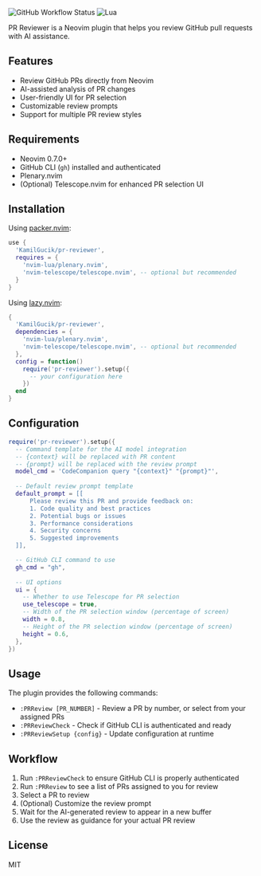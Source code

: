 ![GitHub Workflow Status](https://img.shields.io/github/actions/workflow/status/KamilGucik/pr-reviewer/lint-test.yml?branch=main&style=for-the-badge)
![Lua](https://img.shields.io/badge/Made%20with%20Lua-blueviolet.svg?style=for-the-badge&logo=lua)

PR Reviewer is a Neovim plugin that helps you review GitHub pull requests with AI assistance.

## Features

- Review GitHub PRs directly from Neovim
- AI-assisted analysis of PR changes
- User-friendly UI for PR selection
- Customizable review prompts
- Support for multiple PR review styles

## Requirements

- Neovim 0.7.0+
- GitHub CLI (`gh`) installed and authenticated
- Plenary.nvim
- (Optional) Telescope.nvim for enhanced PR selection UI

## Installation

Using [packer.nvim](https://github.com/wbthomason/packer.nvim):

```lua
use {
  'KamilGucik/pr-reviewer',
  requires = {
    'nvim-lua/plenary.nvim',
    'nvim-telescope/telescope.nvim', -- optional but recommended
  }
}
```

Using [lazy.nvim](https://github.com/folke/lazy.nvim):

```lua
{
  'KamilGucik/pr-reviewer',
  dependencies = {
    'nvim-lua/plenary.nvim',
    'nvim-telescope/telescope.nvim', -- optional but recommended
  },
  config = function()
    require('pr-reviewer').setup({
      -- your configuration here
    })
  end
}
```

## Configuration

```lua
require('pr-reviewer').setup({
  -- Command template for the AI model integration
  -- {context} will be replaced with PR content
  -- {prompt} will be replaced with the review prompt
  model_cmd = 'CodeCompanion query "{context}" "{prompt}"',
  
  -- Default review prompt template
  default_prompt = [[
      Please review this PR and provide feedback on:
      1. Code quality and best practices
      2. Potential bugs or issues
      3. Performance considerations
      4. Security concerns
      5. Suggested improvements
  ]],

  -- GitHub CLI command to use
  gh_cmd = "gh",
  
  -- UI options
  ui = {
    -- Whether to use Telescope for PR selection
    use_telescope = true,
    -- Width of the PR selection window (percentage of screen)
    width = 0.8,
    -- Height of the PR selection window (percentage of screen)
    height = 0.6,
  },
})
```

## Usage

The plugin provides the following commands:

- `:PRReview [PR_NUMBER]` - Review a PR by number, or select from your assigned PRs
- `:PRReviewCheck` - Check if GitHub CLI is authenticated and ready
- `:PRReviewSetup {config}` - Update configuration at runtime

## Workflow

1. Run `:PRReviewCheck` to ensure GitHub CLI is properly authenticated
2. Run `:PRReview` to see a list of PRs assigned to you for review
3. Select a PR to review
4. (Optional) Customize the review prompt
5. Wait for the AI-generated review to appear in a new buffer
6. Use the review as guidance for your actual PR review

## License

MIT

